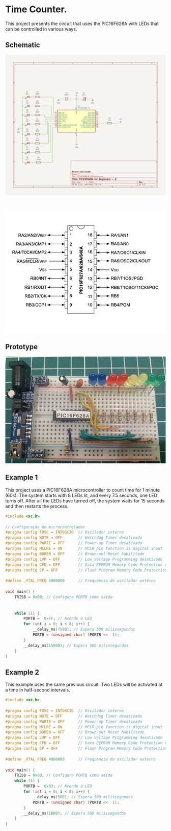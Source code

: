 # Time Counter. 

This project presents the circuit that uses the PIC16F628A with LEDs that can be controlled in various ways.



## Schematic


![Schematic PIC16F286A controlling 8 LEDs](./schematic_PIC16F628A_8_Leds.jpg)

<BR>

![Basic Servo and PIC16F628A schematic](../../images/PIC16F628A_PINOUT.png)


## Prototype

![Prototype PIC16F286A controlling 8 LEDs](./protoboard_01.jpg)


## Example 1

This project uses a PIC16F628A microcontroller to count time for 1 minute (60s). The system starts with 8 LEDs lit, and every 7.5 seconds, one LED turns off. After all the LEDs have turned off, the system waits for 15 seconds and then restarts the process.



```cpp
#include <xc.h>

// Configuração do microcontrolador
#pragma config FOSC = INTOSCIO  // Oscilador interno
#pragma config WDTE = OFF       // Watchdog Timer desativado
#pragma config PWRTE = OFF      // Power-up Timer desativado
#pragma config MCLRE = ON       // MCLR pin function is digital input
#pragma config BOREN = OFF      // Brown-out Reset habilitado
#pragma config LVP = OFF        // Low Voltage Programming desativado
#pragma config CPD = OFF        // Data EEPROM Memory Code Protection desativado
#pragma config CP = OFF         // Flash Program Memory Code Protection desativado

#define _XTAL_FREQ 4000000      // Frequência do oscilador externo

void main() {
    TRISB = 0x00; // Configura PORTB como saída


    while (1) {
        PORTB =  0xFF; // Acende o LED
        for (int i = 0; i < 8; i++) {
            __delay_ms(7500); // Espera 500 milissegundos
            PORTB = (unsigned char) (PORTB <<  1);
        }
        __delay_ms(15000); // Espera 500 milissegundos
    }
}

````


## Example 2

This example uses the same previous circuit. Two LEDs will be activated at a time in half-second intervals.

```cpp
#include <xc.h>

#pragma config FOSC = INTOSCIO  // Oscilador interno
#pragma config WDTE = OFF       // Watchdog Timer desativado
#pragma config PWRTE = OFF      // Power-up Timer desativado
#pragma config MCLRE = ON       // MCLR pin function is digital input
#pragma config BOREN = OFF      // Brown-out Reset habilitado
#pragma config LVP = OFF        // Low Voltage Programming desativado
#pragma config CPD = OFF        // Data EEPROM Memory Code Protection desativado
#pragma config CP = OFF         // Flash Program Memory Code Protection desativado

#define _XTAL_FREQ 4000000      // Frequência do oscilador externo

void main() {
    TRISB = 0x00; // Configura PORTB como saída
    while (1) {
        PORTB =  0x03; // Acende o LED
        for (int i = 0; i < 8; i++) {
            __delay_ms(500); // Espera 500 milissegundos
            PORTB = (unsigned char) (PORTB <<  1);
        }
        __delay_ms(1000); // Espera 500 milissegundos
    }
}

```











